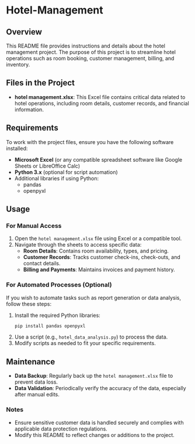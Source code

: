 # Hotel-Management

## Overview
This README file provides instructions and details about the hotel management project. The purpose of this project is to streamline hotel operations such as room booking, customer management, billing, and inventory.

## Files in the Project

- **hotel management.xlsx**: This Excel file contains critical data related to hotel operations, including room details, customer records, and financial information.

## Requirements

To work with the project files, ensure you have the following software installed:

- **Microsoft Excel** (or any compatible spreadsheet software like Google Sheets or LibreOffice Calc)
- **Python 3.x** (optional for script automation)
- Additional libraries if using Python:
  - pandas
  - openpyxl

## Usage

### For Manual Access
1. Open the `hotel management.xlsx` file using Excel or a compatible tool.
2. Navigate through the sheets to access specific data:
   - **Room Details**: Contains room availability, types, and pricing.
   - **Customer Records**: Tracks customer check-ins, check-outs, and contact details.
   - **Billing and Payments**: Maintains invoices and payment history.

### For Automated Processes (Optional)
If you wish to automate tasks such as report generation or data analysis, follow these steps:

1. Install the required Python libraries:
   ```bash
   pip install pandas openpyxl
   ```
2. Use a script (e.g., `hotel_data_analysis.py`) to process the data.
3. Modify scripts as needed to fit your specific requirements.

## Maintenance
- **Data Backup**: Regularly back up the `hotel management.xlsx` file to prevent data loss.
- **Data Validation**: Periodically verify the accuracy of the data, especially after manual edits.



### Notes
- Ensure sensitive customer data is handled securely and complies with applicable data protection regulations.
- Modify this README to reflect changes or additions to the project.

